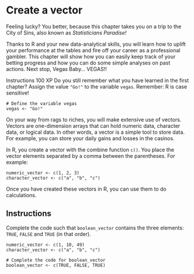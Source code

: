 # Create a vector
Feeling lucky? You better, because this chapter takes you on a trip to the City of Sins, also known as *Statisticians Paradise!*

Thanks to R and your new data-analytical skills, you will learn how to uplift your performance at the tables and fire off your career as a professional gambler. This chapter will show how you can easily keep track of your betting progress and how you can do some simple analyses on past actions. Next stop, Vegas Baby… VEGAS!!

Instructions
100 XP
Do you still remember what you have learned in the first chapter? Assign the value `"Go!"` to the variable `vegas`. Remember: R is case sensitive!

```
# Define the variable vegas
vegas <- "Go!"
```

On your way from rags to riches, you will make extensive use of vectors. Vectors are one-dimension arrays that can hold numeric data, character data, or logical data. In other words, a vector is a simple tool to store data. For example, you can store your daily gains and losses in the casinos.

In R, you create a vector with the combine function `c()`. You place the vector elements separated by a comma between the parentheses. For example:

```
numeric_vector <- c(1, 2, 3)
character_vector <- c("a", "b", "c")
```

Once you have created these vectors in R, you can use them to do calculations.

## Instructions
Complete the code such that `boolean_vector` contains the three elements: `TRUE`, `FALSE` and `TRUE` (in that order).

```
numeric_vector <- c(1, 10, 49)
character_vector <- c("a", "b", "c")

# Complete the code for boolean_vector
boolean_vector <- c(TRUE, FALSE, TRUE)
```


